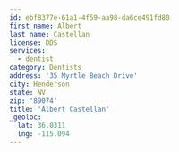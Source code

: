 ```yaml
---
id: ebf8377e-61a1-4f59-aa98-da6ce491fd80
first_name: Albert
last_name: Castellan
license: DDS
services:
  - dentist
category: Dentists
address: '35 Myrtle Beach Drive'
city: Henderson
state: NV
zip: '89074'
title: 'Albert Castellan'
_geoloc:
  lat: 36.0311
  lng: -115.094
---
```

